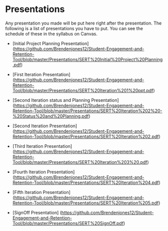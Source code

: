 # Presentations

Any presentation you made will be put here right after the presentation. The following is a list of presentations you have to put. You can see the schedule of these in the syllabus on Canvas.

- [Initial Project Planning Presentation] (https://github.com/Brendenjones12/Student-Engagement-and-Retention-Tool/blob/master/Presentations/SERT%20Initial%20Project%20Planning.pdf)

- [First Iteration Presentation] (https://github.com/Brendenjones12/Student-Engagement-and-Retention-Tool/blob/master/Presentations/SERT%20Iteration%201%20ppt.pdf)

- [Second Iteration status and Planning Presentation] (https://github.com/Brendenjones12/Student-Engagement-and-Retention-Tool/blob/master/Presentations/SERT%20Iteration%202%20-%20Status%20and%20Planning.pdf)

- [Second Iteration  Presentation] (https://github.com/Brendenjones12/Student-Engagement-and-Retention-Tool/blob/master/Presentations/SERT%20Iteration%202.pdf)
 
- [Third Iteration Presentation] (https://github.com/Brendenjones12/Student-Engagement-and-Retention-Tool/blob/master/Presentations/SERT%20Iteration%203%20.pdf)

- [Fourth Iteration Presentation] (https://github.com/Brendenjones12/Student-Engagement-and-Retention-Tool/blob/master/Presentations/SERT%20Iteration%204.pdf)

- [Fifth Iteration Presentation] (https://github.com/Brendenjones12/Student-Engagement-and-Retention-Tool/blob/master/Presentations/SERT%20Iteration%205.pdf)

- [SignOff Presentation] (https://github.com/Brendenjones12/Student-Engagement-and-Retention-Tool/blob/master/Presentations/SERT%20SignOff.pdf)